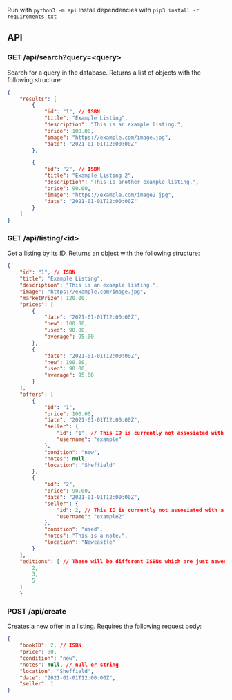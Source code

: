 Run with `python3 -m api`
Install dependencies with `pip3 install -r requirements.txt`

## API
### GET /api/search?query=\<query\>
Search for a query in the database. Returns a list of objects with the following structure:
```json
{
    "results": [
        {
            "id": "1", // ISBN
            "title": "Example Listing",
            "description": "This is an example listing.",
            "price": 100.00,
            "image": "https://example.com/image.jpg",
            "date": "2021-01-01T12:00:00Z"
        },

        {
            "id": "2", // ISBN
            "title": "Example Listing 2",
            "description": "This is another example listing.",
            "price": 90.00,
            "image": "https://example.com/image2.jpg",
            "date": "2021-01-01T12:00:00Z"
        }
    ]
}
```

### GET /api/listing/\<id\>
Get a listing by its ID. Returns an object with the following structure:
```json
{
    "id": "1", // ISBN
    "title": "Example Listing",
    "description": "This is an example listing.",
    "image": "https://example.com/image.jpg",
    "marketPrize": 120.00,
    "prices": [
        {
            "date": "2021-01-01T12:00:00Z",
            "new": 100.00,
            "used": 90.00,
            "average": 95.00
        },
        {
            "date": "2021-01-01T12:00:00Z",
            "new": 100.00,
            "used": 90.00,
            "average": 95.00
        }
    ],
    "offers": [
        {
            "id": "1",
            "price": 100.00,
            "date": "2021-01-01T12:00:00Z",
            "seller": {
                "id": "1", // This ID is currently not assosiated with a user
                "username": "example"
            },
            "conition": "new",
            "notes": null,
            "location": "Sheffield"
        },
        {
            "id": "2",
            "price": 90.00,
            "date": "2021-01-01T12:00:00Z",
            "seller": {
                "id": 2, // This ID is currently not assosiated with a user
                "username": "example2"
            },
            "conition": "used",
            "notes": "This is a note.",
            "location": "Newcastle"
        }
    ],
    "editions": [ // These will be different ISBNs which are just newer editions of the same book
        2, 
        3,
        5
    ]
    }
```

### POST /api/create
Creates a new offer in a listing. Requires the following request body:
```json
{
    "bookID": 2, // ISBN
    "price": 80,
    "condition": "new",
    "notes": null, // null or string
    "location": "Sheffield",
    "date": "2021-01-01T12:00:00Z",
    "seller": 1
}
```

